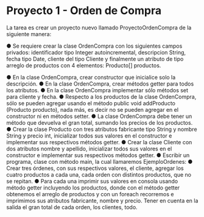 # Proyecto 1 - Orden de Compra

La tarea es crear un proyecto nuevo llamado ProyectoOrdenCompra de la siguiente manera:

● Se requiere crear la clase OrdenCompra con los siguientes campos privados:
identificador tipo Integer autoincremental, descripcion String, fecha tipo Date,
cliente del tipo Cliente y finalmente un atributo de tipo arreglo de productos con
4 elementos: Producto[] productos.

● En la clase OrdenCompra, crear constructor que inicialice solo la descripción.
● En la clase OrdenCompra, crear métodos getter para todos los atributos.
● En la clase OrdenCompra implementar sólo métodos set para cliente y fecha.
● Respecto a los productos de la clase OrdenCompra, sólo se pueden agregar
usando el método public void addProducto (Producto producto), nada más,
es decir no se pueden agregar en el constructor ni en métodos setter.
● La clase OrdenCompra debe tener un método que devuelva el gran total, sumando
los precios de los productos.
● Crear la clase Producto con tres atributos fabricante tipo String y nombre String
y precio int, inicializar todos sus valores en el constructor e implementar sus
respectivos métodos getter.
● Crear la clase Cliente con dos atributos nombre y apellido, inicializar todos sus
valores en el constructor e implementar sus respectivos métodos getter.
● Escribir un programa, clase con método main, la cual llamaremos EjemploOrdenes:
        ● Crear tres órdenes, con sus respectivos valores, el cliente, agregar los
        cuatro productos a cada una, cada orden con distintos productos, que no
        se repitan.
        ● Para cada una imprimir sus valores en consola usando método getter
        incluyendo los productos, donde con el método getter obtenemos el
        arreglo de productos y con un foreach recorremos e imprimimos sus
        atributos fabricante, nombre y precio. Tener en cuenta en la salida el gran
        total de cada orden, los clientes, todo.
